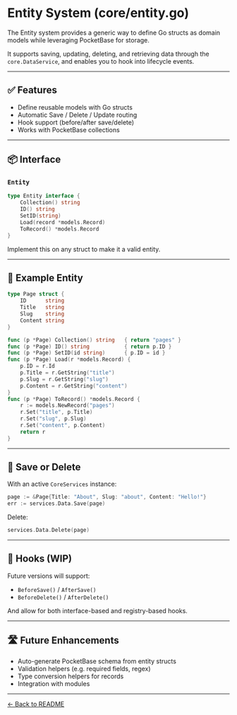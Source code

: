 # Entity System (core/entity.go)

The Entity system provides a generic way to define Go structs as domain models while leveraging PocketBase for storage.

It supports saving, updating, deleting, and retrieving data through the `core.DataService`, and enables you to hook into lifecycle events.

---

## ✅ Features

- Define reusable models with Go structs
- Automatic Save / Delete / Update routing
- Hook support (before/after save/delete)
- Works with PocketBase collections

---

## 📦 Interface

### `Entity`

```go
type Entity interface {
    Collection() string
    ID() string
    SetID(string)
    Load(record *models.Record)
    ToRecord() *models.Record
}
```

Implement this on any struct to make it a valid entity.

---

## 🧩 Example Entity

```go
type Page struct {
    ID      string
    Title   string
    Slug    string
    Content string
}

func (p *Page) Collection() string   { return "pages" }
func (p *Page) ID() string           { return p.ID }
func (p *Page) SetID(id string)      { p.ID = id }
func (p *Page) Load(r *models.Record) {
    p.ID = r.Id
    p.Title = r.GetString("title")
    p.Slug = r.GetString("slug")
    p.Content = r.GetString("content")
}
func (p *Page) ToRecord() *models.Record {
    r := models.NewRecord("pages")
    r.Set("title", p.Title)
    r.Set("slug", p.Slug)
    r.Set("content", p.Content)
    return r
}
```

---

## 💾 Save or Delete

With an active `CoreServices` instance:

```go
page := &Page{Title: "About", Slug: "about", Content: "Hello!"}
err := services.Data.Save(page)
```

Delete:

```go
services.Data.Delete(page)
```

---

## 🔄 Hooks (WIP)

Future versions will support:
- `BeforeSave()` / `AfterSave()`
- `BeforeDelete()` / `AfterDelete()`

And allow for both interface-based and registry-based hooks.

---

## 🛣 Future Enhancements

- Auto-generate PocketBase schema from entity structs
- Validation helpers (e.g. required fields, regex)
- Type conversion helpers for records
- Integration with modules

---

[← Back to README](../README.md)

